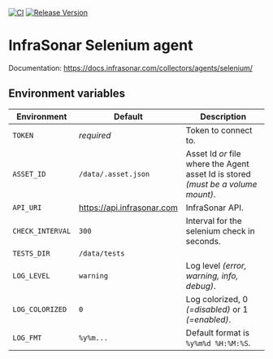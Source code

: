 [![CI](https://github.com/infrasonar/selenium-agent/workflows/CI/badge.svg)](https://github.com/infrasonar/selenium-agent/actions)
[![Release Version](https://img.shields.io/github/release/infrasonar/selenium-agent)](https://github.com/infrasonar/selenium-agent/releases)

# InfraSonar Selenium agent

Documentation: https://docs.infrasonar.com/collectors/agents/selenium/

## Environment variables

Environment                 | Default                       | Description
----------------------------|-------------------------------|-------------------
`TOKEN`                     | _required_                    | Token to connect to.
`ASSET_ID`                  | `/data/.asset.json`           | Asset Id _or_ file where the Agent asset Id is stored _(must be a volume mount)_.
`API_URI`                   | https://api.infrasonar.com    | InfraSonar API.
`CHECK_INTERVAL`            | `300`                         | Interval for the selenium check in seconds.
`TESTS_DIR`                 | `/data/tests`                 |
`LOG_LEVEL`                 | `warning`                     | Log level _(error, warning, info, debug)_.
`LOG_COLORIZED`             | `0`                           | Log colorized, 0 _(=disabled)_ or 1 _(=enabled)_.
`LOG_FMT`                   | `%y%m...`                     | Default format is `%y%m%d %H:%M:%S`.
